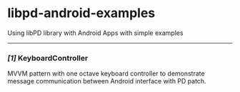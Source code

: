 # libpd-android-examples
Using libPD library with Android Apps with simple examples

___

### _[1]_ KeyboardController
MVVM pattern with one octave keyboard controller to demonstrate message communication between Android interface with PD patch.
